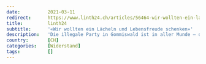 ```yaml
---
date:          2021-03-11
redirect:      https://www.linth24.ch/articles/56464-wir-wollten-ein-laecheln-und-lebensfreude-schenken
title:         linth24
subtitle:      '«Wir wollten ein Lächeln und Lebensfreude schenken»'
description:   'Die illegale Party in Gommiswald ist in aller Munde – der Gemeinderat diskutiert über den Entzug des Wirtepatents. Linth24 hat Wirtin und Veranstalter zum Interview getroffen und ist dabei viel Entschlossenheit begegnet.'
country:       [CH]
categories:    [Widerstand]
tags:          []
---
```

